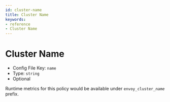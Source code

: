 ```yaml
---
id: cluster-name
title: Cluster Name
keywords:
- reference
- Cluster Name
---
```



# Cluster Name
- Config File Key: `name`
- Type: `string`
- Optional

Runtime metrics for this policy would be available under `envoy_cluster_`*`name`* prefix.

